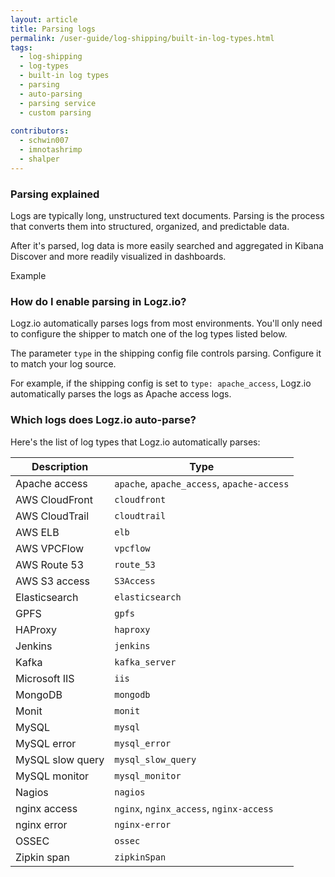 ```yaml
---
layout: article
title: Parsing logs  
permalink: /user-guide/log-shipping/built-in-log-types.html
tags:
  - log-shipping
  - log-types
  - built-in log types 
  - parsing 
  - auto-parsing 
  - parsing service
  - custom parsing 
  
contributors:
  - schwin007
  - imnotashrimp
  - shalper
---
```

### Parsing explained  

Logs are typically long, unstructured text documents. 
Parsing is the process that converts them into structured, organized, and predictable data.  

After it's parsed, log data is more easily searched and aggregated in Kibana Discover and more readily visualized in dashboards. 

Example 


### How do I enable parsing in Logz.io? 

Logz.io automatically parses logs from most environments. You'll only need to configure the shipper to match one of the log types listed below. 

The parameter `type` in the shipping config file controls parsing. Configure it to match your log source. 

For example, if the shipping config is set to `type: apache_access`, Logz.io automatically parses the logs as Apache access logs. 

### Which logs does Logz.io auto-parse? 

Here's the list of log types that Logz.io automatically parses:

| Description           | Type                                       |
|-----------------------|--------------------------------------------|
| Apache access         | `apache`, `apache_access`, `apache-access` |
| AWS CloudFront        | `cloudfront`                               |
| AWS CloudTrail        | `cloudtrail`                               |
| AWS ELB               | `elb`                                      |
| AWS VPCFlow           | `vpcflow`                                  |
| AWS Route 53          | `route_53`                                 |
| AWS S3 access         | `S3Access`                                 |
| Elasticsearch         | `elasticsearch`                            |
| GPFS                  | `gpfs`                                     |
| HAProxy               | `haproxy`                                  |
| Jenkins               | `jenkins`                                  |
| Kafka                 | `kafka_server`                             |
| Microsoft IIS         | `iis`                                      |
| MongoDB               | `mongodb`                                  |
| Monit                 | `monit`                                    |
| MySQL                 | `mysql`                                    |
| MySQL error           | `mysql_error`                              |
| MySQL slow query      | `mysql_slow_query`                         |
| MySQL monitor         | `mysql_monitor`                            |
| Nagios                | `nagios`                                   |
| nginx access          | `nginx`, `nginx_access`, `nginx-access`    |
| nginx error           | `nginx-error`                              |
| OSSEC                 | `ossec`                                    |
| Zipkin span           | `zipkinSpan`                               |



